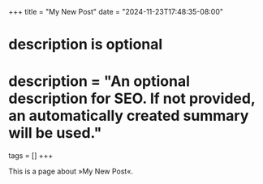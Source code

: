 +++
title = "My New Post"
date = "2024-11-23T17:48:35-08:00"

#
# description is optional
#
# description = "An optional description for SEO. If not provided, an automatically created summary will be used."

tags = []
+++

This is a page about »My New Post«.
